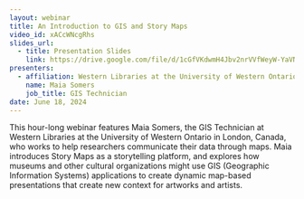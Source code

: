 ```yaml
---
layout: webinar
title: An Introduction to GIS and Story Maps
video_id: xACcWNcgRhs
slides_url:
  - title: Presentation Slides
    link: https://drive.google.com/file/d/1cGfVKdwmH4Jbv2nrVVfWeyW-YaVN7RZ1/view?usp=sharing
presenters:
  - affiliation: Western Libraries at the University of Western Ontario
    name: Maia Somers
    job_title: GIS Technician
date: June 18, 2024
---
```

This hour-long webinar features Maia Somers, the GIS Technician at Western Libraries at the University of Western Ontario in London, Canada, who works to help researchers communicate their data through maps. Maia introduces Story Maps as a storytelling platform, and explores how museums and other cultural organizations might use GIS (Geographic Information Systems) applications to create dynamic map-based presentations that create new context for artworks and artists.
